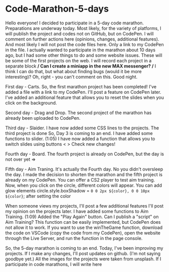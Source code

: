 # Code-Marathon-5-days
Hello everyone!
I decided to participate in a 5-day code marathon. Preparations are underway today.
Most likely, for the variety of platforms, I will publish the project and codes not on GitHub, but on CodePen. I will comment on further actions here (opinions, changes, additional features).
And most likely I will not post the code files here. Only a link to my CodePen in the file.
I actually wanted to participate in the marathon about 10 days ago, but I had some other things to do and some website issues.
These will be some of the first projects on the web. I will record each project in a separate block
**/
Can I create a miniapp in the new MAX messenger?
/**
I think I can do that, but what about finding bugs (would it be more interesting)?
Oh, right - you can't comment on this. Good night.

  First day - Сarts.
So, the first marathon project has been completed!
I've added a file with a link to my CodePen. I'll post a feature on CodePen later. 
I've added an additional feature that allows you to reset the slides when you click on the background.

  Second day - Drag and Drop.
The second project of the marathon has already been uploaded to CodePen.

  Third day - Slaider.
I have now added some CSS lines to the projects.
The third project is done
So, Day 3 is coming to an end.
I have added some functions to slider. (1:05)
I have now added a function that allows you to switch slides using buttons < >
Check new changes!

  Fourth day - Board.
The fourth project is already on CodePen, but the day is not over yet =>

  Fifth day - Aim Traning.
It's actually the Fourth day.
No you didn't oversleep the day. I made the decision to shorten the marathon and the fifth project is already on my CodePen.
You can offer a CS2 player to test aim training.
Now, when you click on the circle, different colors will appear.
You can add glow elements
circle.style.boxShadow = `0 0 2px ${color}, 0 0 10px ${color}`; after setting the color

When someone views my projects, I'll post a few additional features
I'll post my opinion on the projects later.
I have added some functions to Aim Training. (1:09)
Added the "Play Again" button.
Can I publish a "script" on Aim Training?
This function can be easily implemented, but CodePen does not allow it to work. If you want to use the winTheGame function, download the code on VSCode (copy the code from my CodePen), open the website through the Live Server, and run the function in the page console.

  So, the 5-day marathon is coming to an end. Today, I've been improving my projects. If I make any changes, I'll post updates on github. (I'm not saying goodbye yet.)
  All the images for the projects were taken from unsplash.
  If I participate in code marathons, I will write here
